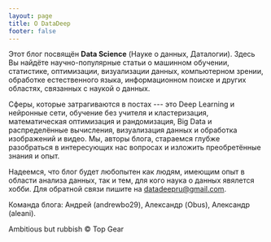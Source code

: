 ```yaml
---
layout: page
title: О DataDeep
footer: false
---
```


Этот блог посвящён **Data Science** (Науке о данных, Даталогии). Здесь Вы найдёте научно-популярные статьи о машинном обучении, статистике, оптимизации, визуализации данных, компьютерном зрении, обработке естественного языка, информационном поиске и других областях, связанных с наукой о данных.

Сферы, которые затрагиваются в постах --- это Deep Learning и нейронные сети, обучение без учителя и кластеризация, математическая оптимизация и рандомизация, Big Data и распределённые вычисления, визуализация данных и обработка изображений и видео. Мы, авторы блога, стараемся глубже разобраться в интересующих нас вопросах и изложить преобретённые знания и опыт. 

Надеемся, что блог будет любопытен как людям, имеющим опыт в области анализа данных, так и тем, для кого наука о данных явялется хобби. Для обратной связи пишите на datadeepru@gmail.com.

Команда блога: Андрей (andrewbo29), Александр (Obus), Александр (aleani).

Ambitious but rubbish &copy; Top Gear

